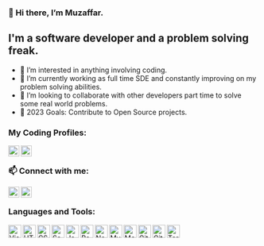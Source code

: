 ### 👋 Hi there, I’m Muzaffar.


## I'm a software developer and a problem solving freak.
- 👀 I’m interested in anything involving coding.
- 🌱 I’m currently working as full time SDE and constantly improving on my problem solving abilities.
- 💞️ I’m looking to collaborate with other developers part time to solve some real world problems.
- 🥅 2023 Goals: Contribute to Open Source projects.

### My Coding Profiles:

[<img align="left" alt="muzaffarbhat | GFG" width="22px" src="https://cdn.jsdelivr.net/npm/simple-icons@v3/icons/geeksforgeeks.svg" />][geeksforgeeks]
[<img align="left" alt="muzaffarbhat | LeetCode" width="22px" src="https://cdn.jsdelivr.net/npm/simple-icons@v3/icons/leetcode.svg" />][leetcode]

<br />


### 📫 Connect with me:

[<img align="left" alt="muzaffarbhat | LinkedIn" width="22px" src="https://cdn.jsdelivr.net/npm/simple-icons@v3/icons/linkedin.svg" />][linkedin]
[<img align="left" alt="muzaffarbhat | Instagram" width="22px" src="https://cdn.jsdelivr.net/npm/simple-icons@v3/icons/instagram.svg" />][instagram]

<br />

### Languages and Tools:

[<img align="left" alt="Visual Studio Code" width="26px" src="https://cdn.jsdelivr.net/npm/simple-icons@3.13.0/icons/visualstudiocode.svg" />](https://code.visualstudio.com/)
[<img align="left" alt="HTML5" width="26px" src="https://cdn.jsdelivr.net/npm/simple-icons@3.13.0/icons/html5.svg" />](https://developer.mozilla.org/en-US/docs/Web/HTML)
[<img align="left" alt="CSS3" width="26px" src="https://cdn.jsdelivr.net/npm/simple-icons@3.13.0/icons/css3.svg" />](https://developer.mozilla.org/en-US/docs/Web/CSS)
[<img align="left" alt="Sass" width="26px" src="https://cdn.jsdelivr.net/npm/simple-icons@3.13.0/icons/sass.svg" />](https://sass-lang.com/)
[<img align="left" alt="JavaScript" width="26px" src="https://cdn.jsdelivr.net/npm/simple-icons@3.13.0/icons/javascript.svg" />](https://developer.mozilla.org/en-US/docs/Web/JavaScript)
[<img align="left" alt="React" width="26px" src="https://cdn.jsdelivr.net/npm/simple-icons@3.13.0/icons/react.svg" />](https://reactjs.org/)
[<img align="left" alt="Node.js" width="26px" src="https://cdn.jsdelivr.net/npm/simple-icons@3.13.0/icons/node-dot-js.svg" />](https://nodejs.org/en/)
[<img align="left" alt="MySQL" width="26px" src="https://cdn.jsdelivr.net/npm/simple-icons@3.13.0/icons/mysql.svg" />](https://www.mysql.com/)
[<img align="left" alt="MongoDB" width="26px" src="https://cdn.jsdelivr.net/npm/simple-icons@3.13.0/icons/mongodb.svg" />](https://www.mongodb.com/)
[<img align="left" alt="Git" width="26px" src="https://cdn.jsdelivr.net/npm/simple-icons@3.13.0/icons/git.svg" />](https://git-scm.com/)
[<img align="left" alt="GitHub" width="26px" src="https://cdn.jsdelivr.net/npm/simple-icons@3.13.0/icons/github.svg" />](https://github.com/)
[<img align="left" alt="Terminal" width="26px" src="https://cdn.jsdelivr.net/npm/simple-icons@3.13.0/icons/powershell.svg" />](https://www.microsoft.com/en-us/p/windows-terminal/9n0dx20hk701?activetab=pivot:overviewtab)

<br />
<br />




[linkedin]: https://linkedin.com/in/muzaffarahmadbhat
[instagram]: https://instagram.com/muzaffarbhat007
[geeksforgeeks]: https://auth.geeksforgeeks.org/user/muzaffarbhat/practice/
[leetcode]: https://leetcode.com/muzaffarbhat/

<!---
muzaffarbhat07/muzaffarbhat07 is a ✨ special ✨ repository because its `README.md` (this file) appears on your GitHub profile.
You can click the Preview link to take a look at your changes.
--->
